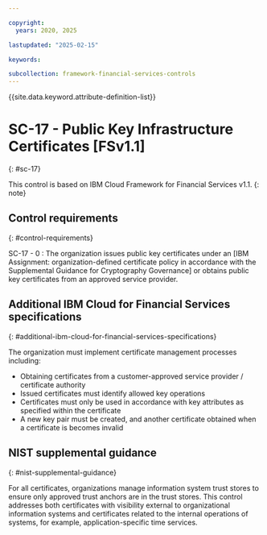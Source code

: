 ```yaml
---

copyright:
  years: 2020, 2025

lastupdated: "2025-02-15"

keywords:

subcollection: framework-financial-services-controls
---
```


{{site.data.keyword.attribute-definition-list}}

               
# SC-17 - Public Key Infrastructure Certificates [FSv1.1]
{: #sc-17}

This control is based on IBM Cloud Framework for Financial Services v1.1.
{: note}


## Control requirements
{: #control-requirements}

SC-17 - 0
    : The organization issues public key certificates under an [IBM Assignment: organization-defined certificate policy in accordance with the Supplemental Guidance for Cryptography Governance] or obtains public key certificates from an approved service provider.

## Additional IBM Cloud for Financial Services specifications
{: #additional-ibm-cloud-for-financial-services-specifications}

The organization must implement certificate management processes including:
- Obtaining certificates from a customer-approved service provider / certificate authority
- Issued certificates must identify allowed key operations
- Certificates must only be used in accordance with key attributes as specified within the certificate
- A new key pair must be created, and another certificate obtained when a certificate is becomes invalid

## NIST supplemental guidance
{: #nist-supplemental-guidance}

For all certificates, organizations manage information system trust stores to ensure only approved trust anchors are in the trust stores. This control addresses both certificates with visibility external to organizational information systems and certificates related to the internal operations of systems, for example, application-specific time services.





